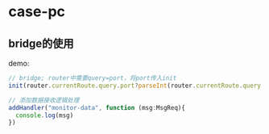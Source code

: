 # case-pc

## bridge的使用

demo:
```typescript
// bridge; router中需要query=port，将port传入init
init(router.currentRoute.query.port?parseInt(router.currentRoute.query.port):8000)

// 添加数据接收逻辑处理
addHandler("monitor-data", function (msg:MsgReq){
  console.log(msg)
})
```

